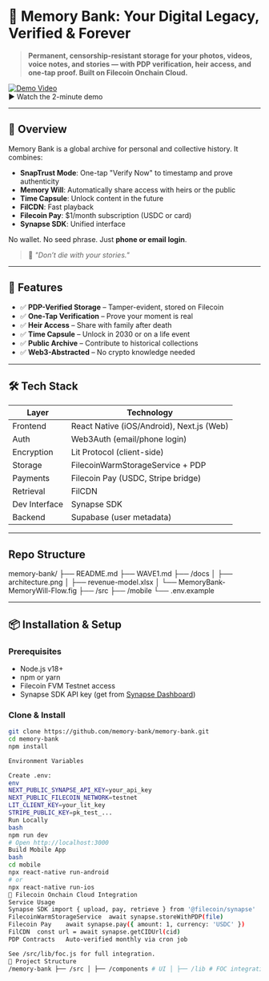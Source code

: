 # 🏦 Memory Bank: Your Digital Legacy, Verified & Forever

> **Permanent, censorship-resistant storage for your photos, videos, voice notes, and stories — with PDP verification, heir access, and one-tap proof. Built on Filecoin Onchain Cloud.**

[![Demo Video](https://img.youtube.com/vi/memorybank-demo/0.jpg)](https://youtu.be/memorybank-demo)  
▶️ Watch the 2-minute demo

---

## 📌 Overview

Memory Bank is a global archive for personal and collective history. It combines:
- **SnapTrust Mode**: One-tap "Verify Now" to timestamp and prove authenticity
- **Memory Will**: Automatically share access with heirs or the public
- **Time Capsule**: Unlock content in the future
- **FilCDN**: Fast playback
- **Filecoin Pay**: $1/month subscription (USDC or card)
- **Synapse SDK**: Unified interface

No wallet. No seed phrase. Just **phone or email login**.

> 💬 *"Don’t die with your stories."*

---

## 🚀 Features

- ✅ **PDP-Verified Storage** – Tamper-evident, stored on Filecoin
- ✅ **One-Tap Verification** – Prove your moment is real
- ✅ **Heir Access** – Share with family after death
- ✅ **Time Capsule** – Unlock in 2030 or on a life event
- ✅ **Public Archive** – Contribute to historical collections
- ✅ **Web3-Abstracted** – No crypto knowledge needed

---

## 🛠 Tech Stack

| Layer | Technology |
|------|------------|
| Frontend | React Native (iOS/Android), Next.js (Web) |
| Auth | Web3Auth (email/phone login) |
| Encryption | Lit Protocol (client-side) |
| Storage | FilecoinWarmStorageService + PDP |
| Payments | Filecoin Pay (USDC, Stripe bridge) |
| Retrieval | FilCDN |
| Dev Interface | Synapse SDK |
| Backend | Supabase (user metadata) |

---
## Repo Structure

memory-bank/
├── README.md
├── WAVE1.md
├── /docs
│   ├── architecture.png
│   ├── revenue-model.xlsx
│   └── MemoryBank-MemoryWill-Flow.fig
├── /src
├── /mobile
└── .env.example

---

## 📦 Installation & Setup

### Prerequisites
- Node.js v18+
- npm or yarn
- Filecoin FVM Testnet access
- Synapse SDK API key (get from [Synapse Dashboard](https://synapse.filecoin.io))

### Clone & Install
```bash
git clone https://github.com/memory-bank/memory-bank.git
cd memory-bank
npm install

Environment Variables

Create .env:
env
NEXT_PUBLIC_SYNAPSE_API_KEY=your_api_key
NEXT_PUBLIC_FILECOIN_NETWORK=testnet
LIT_CLIENT_KEY=your_lit_key
STRIPE_PUBLIC_KEY=pk_test_...
Run Locally
bash
npm run dev
# Open http://localhost:3000
Build Mobile App
bash
cd mobile
npx react-native run-android
# or
npx react-native run-ios
🧩 Filecoin Onchain Cloud Integration
Service	Usage
Synapse SDK	import { upload, pay, retrieve } from '@filecoin/synapse'
FilecoinWarmStorageService	await synapse.storeWithPDP(file)
Filecoin Pay	await synapse.pay({ amount: 1, currency: 'USDC' })
FilCDN	const url = await synapse.getCIDUrl(cid)
PDP Contracts	Auto-verified monthly via cron job

See /src/lib/foc.js for full integration.
📎 Project Structure
/memory-bank ├── /src │ ├── /components # UI │ ├── /lib # FOC integration │ ├── /pages # Next.js routes │ └── /utils # Helpers ├── /docs │ ├── architecture.png │ └── revenue-model.xlsx ├── /mobile # React Native app └── README.md 